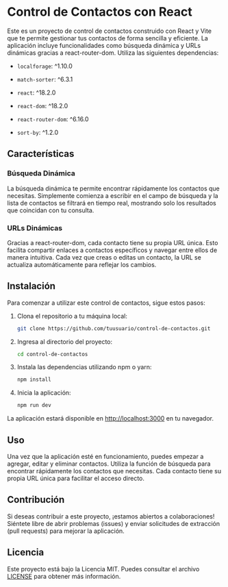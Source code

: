 # Control de Contactos con React

Este es un proyecto de control de contactos construido con React y Vite que te permite gestionar tus contactos de forma sencilla y eficiente. La aplicación incluye funcionalidades como búsqueda dinámica y URLs dinámicas gracias a react-router-dom. Utiliza las siguientes dependencias:

- `localforage`: ^1.10.0

- `match-sorter`: ^6.3.1

- `react`: ^18.2.0

- `react-dom`: ^18.2.0

- `react-router-dom`: ^6.16.0

- `sort-by`: ^1.2.0

   

## Características

### Búsqueda Dinámica

La búsqueda dinámica te permite encontrar rápidamente los contactos que necesitas. Simplemente comienza a escribir en el campo de búsqueda y la lista de contactos se filtrará en tiempo real, mostrando solo los resultados que coincidan con tu consulta.

### URLs Dinámicas

Gracias a react-router-dom, cada contacto tiene su propia URL única. Esto facilita compartir enlaces a contactos específicos y navegar entre ellos de manera intuitiva. Cada vez que creas o editas un contacto, la URL se actualiza automáticamente para reflejar los cambios.

## Instalación

Para comenzar a utilizar este control de contactos, sigue estos pasos:

1. Clona el repositorio a tu máquina local:

   ```bash
   git clone https://github.com/tuusuario/control-de-contactos.git
   ```

2. Ingresa al directorio del proyecto:

   ```bash
   cd control-de-contactos
   ```

3. Instala las dependencias utilizando npm o yarn:

   ```bash
   npm install
   ```
   
4. Inicia la aplicación:

   ```bash
   npm run dev
   ```

La aplicación estará disponible en [http://localhost:3000](http://localhost:3000) en tu navegador.

## Uso

Una vez que la aplicación esté en funcionamiento, puedes empezar a agregar, editar y eliminar contactos. Utiliza la función de búsqueda para encontrar rápidamente los contactos que necesitas. Cada contacto tiene su propia URL única para facilitar el acceso directo.

## Contribución

Si deseas contribuir a este proyecto, ¡estamos abiertos a colaboraciones! Siéntete libre de abrir problemas (issues) y enviar solicitudes de extracción (pull requests) para mejorar la aplicación.

## Licencia

Este proyecto está bajo la Licencia MIT. Puedes consultar el archivo [LICENSE](LICENSE) para obtener más información.


